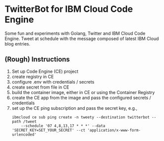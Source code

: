 # TwitterBot for IBM Cloud Code Engine
Some fun and experiments with Golang, Twitter and IBM Cloud Code Engine. Tweet at schedule with the message composed of latest IBM Cloud blog entries.


## (Rough) Instructions

1. Set up Code Engine (CE) project
2. create registry in CE
3. configure .env with credentials / secrets
4. create secret from file in CE
5. build the container image, either in CE or using the Container Registry
6. create the CE app from the image and pass the configured secrets / credentials
7. set up the CE ping subscription and pass the secret key, e.g., 
   ```
   ibmcloud ce sub ping create -n tweety --destination twitterbot --path /tweet
       --schedule '07 4,8,13,17 * * *' --data 'SECRET_KEY=SET_YOUR_SECRET' --ct 'application/x-www-form-urlencoded'
   ```
